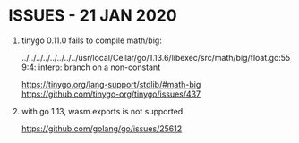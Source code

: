 # ISSUES - 21 JAN 2020

1. tinygo 0.11.0 fails to compile math/big:

    ../../../../../../../../usr/local/Cellar/go/1.13.6/libexec/src/math/big/float.go:559:4: interp: branch on a non-constant

    https://tinygo.org/lang-support/stdlib/#math-big
    https://github.com/tinygo-org/tinygo/issues/437


2. with go 1.13, wasm.exports is not supported

    https://github.com/golang/go/issues/25612
